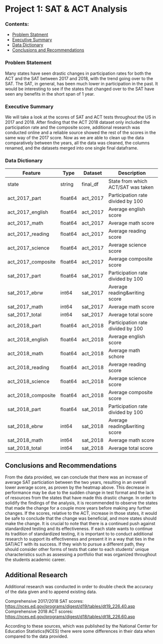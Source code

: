 # Project 1: SAT & ACT Analysis


### Contents:
 - [Problem Statment](#Problem-Statement)
 - [Executive Summary](#Executive-Summary)
 - [Data Dictionary](#Data-Dictionary)
 - [Conclusions and Recommendations](#Conclusions-and-Recommendations)

### Problem Statement

Many states have seen drastic changes in participation rates for both the ACT and the SAT between 2017 and 2018, with the trend going over to the SAT. The SAT, in general, has been much lower in participation in the past. It would be interesting to see if the states that changed over to the SAT have seen any benefits in the short span of 1 year.

### Executive Summary

We will take a look at the scores of SAT and ACT tests throughout the US in 2017 and 2018. After finding that the ACT 2018 dataset only included the participation rate and the composite score, additional research was conducted online and a reliable source showed the rest of the scores in the same way of the 2017 score. Now as we are able to clean up the data comparatively between the years, all the data was cleaned, the columns renamed, and the datasets merged into one single final dataframe.

### Data Dictionary

|Feature|Type|Dataset|Description|
|---|---|---|---|
|state|string|final_df|State from which ACT/SAT was taken|
|act_2017_part|float64|act_2017|Participation rate divided by 100| 
|act_2017_english|float64|act_2017|Average english score|
|act_2017_math|float64|act_2017|Average math score|
|act_2017_reading|float64|act_2017|Average reading score|
|act_2017_science|float64|act_2017|Average science score|
|act_2017_composite|float64|act_2017|Average composite score|
|sat_2017_part|float64|sat_2017|Participation rate divided by 100|
|sat_2017_ebrw|int64|sat_2017|Average reading&writing score|
|sat_2017_math|int64|sat_2017|Average math score|
|sat_2017_total|int64|sat_2017|Average total score|
|act_2018_part|float64|act_2018|Participation rate divided by 100|
|act_2018_english|float64|act_2018|Average english score|
|act_2018_math|float64|act_2018|Average math schore|
|act_2018_reading|float64|act_2018|Average reading score|
|act_2018_science|float64|act_2018|Average science score|
|act_2018_composite|float64|act_2018|Average composite score|
|sat_2018_part|float64|sat_2018|Participation rate divided by 100|
|sat_2018_ebrw|int64|sat_2018|Average reading&writing score|
|sat_2018_math|int64|sat_2018|Average math score|
|sat_2018_total|int64|sat_2018|Average total score|

## Conclusions and Recommendations

From the data provided, we can conclude that there was an increase of average SAT particiation between the two years, resulting in an overall lower average score, as proven by the heatmap above. This decrease in performance may be due to the sudden change in test format and the lack of resources from the states that have made this drastic change. In order to solidify the findings of the analysis, it is recommended to observe the states that made the change for a couple more years before making any further changes. If the scores, relative to the ACT, increase in those states, it would be safe to conclude that the change was beneficial, and more states should make the change.
It is crucial to note that there is a continued push against standardized testing and its effectiveness. If each state wants to continue its tradition of standardized testing, it is important to to conduct additional research to support its effectiveness and present it in a way that ties in the SAT/ACT with its success. If they wish to pursue a different path, they should consider other forms of tests that cater to each students' unique characteristics such as assessing a portfolio that was organized throughout the students academic career.

## Additional Research

Additional research was conducted in order to double check the accuracy of the data given and to append existing data.

Comprehensive 2017/2018 SAT scores: https://nces.ed.gov/programs/digest/d19/tables/dt19_226.40.asp
Comprehensive 2018 ACT scores: https://nces.ed.gov/programs/digest/d18/tables/dt18_226.60.asp

According to these sources, which was published by the National Center for Education Statistics(NCES) there were some differences in their data when compared to the data provided.
